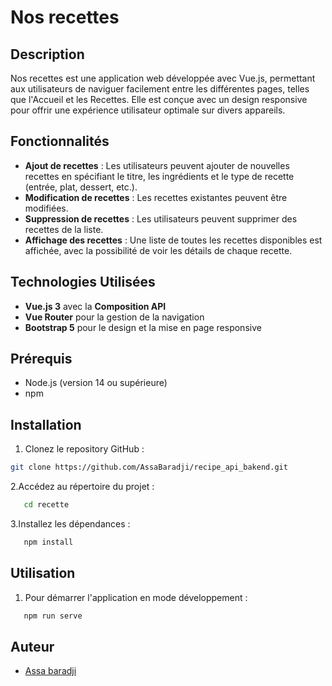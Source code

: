 # Nos recettes

## Description

Nos recettes est une application web développée avec Vue.js, permettant aux utilisateurs de naviguer facilement entre les différentes pages, telles que l'Accueil et les Recettes. Elle est conçue avec un design responsive pour offrir une expérience utilisateur optimale sur divers appareils.

## Fonctionnalités

- **Ajout de recettes** : Les utilisateurs peuvent ajouter de nouvelles recettes en spécifiant le titre, les ingrédients et le type de recette (entrée, plat, dessert, etc.).
- **Modification de recettes** : Les recettes existantes peuvent être modifiées.
- **Suppression de recettes** : Les utilisateurs peuvent supprimer des recettes de la liste.
- **Affichage des recettes** : Une liste de toutes les recettes disponibles est affichée, avec la possibilité de voir les détails de chaque recette.

## Technologies Utilisées

- **Vue.js 3** avec la **Composition API**
- **Vue Router** pour la gestion de la navigation
- **Bootstrap 5** pour le design et la mise en page responsive

## Prérequis

- Node.js (version 14 ou supérieure)
- npm

## Installation

1. Clonez le repository GitHub :

```bash
git clone https://github.com/AssaBaradji/recipe_api_bakend.git
````

2.Accédez au répertoire du projet :

```bash
   cd recette
```

3.Installez les dépendances :

```bash
   npm install
```

## Utilisation

1. Pour démarrer l'application en mode développement :

```bash
   npm run serve
```

## Auteur

- [Assa baradji](https://github.com/AssaBaradji)
